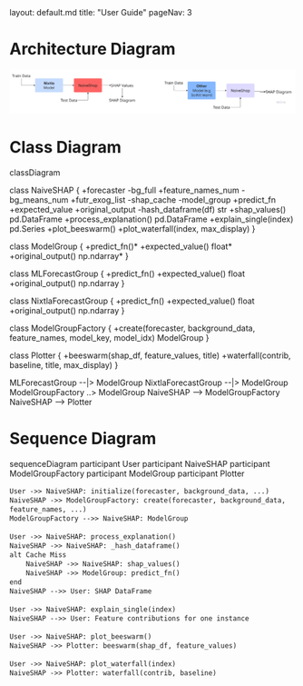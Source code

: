 <frontmatter>
layout: default.md
title: "User Guide"
pageNav: 3
</frontmatter>

<br>

# Architecture Diagram

![SHAP Architecture Diagram](../src/shap_architecture.png)

# Class Diagram

<mermaid>
classDiagram

class NaiveSHAP {
+forecaster
-bg_full
+feature_names_num
-bg_means_num
+futr_exog_list
-shap_cache
-model_group
+predict_fn
+expected_value
+original_output
-hash_dataframe(df) str
+shap_values() pd.DataFrame
+process_explanation() pd.DataFrame
+explain_single(index) pd.Series
+plot_beeswarm()
+plot_waterfall(index, max_display)
}

class ModelGroup {
+predict_fn()\*
+expected_value() float\*
+original_output() np.ndarray\*
}

class MLForecastGroup {
+predict_fn()
+expected_value() float
+original_output() np.ndarray
}

class NixtlaForecastGroup {
+predict_fn()
+expected_value() float
+original_output() np.ndarray
}

class ModelGroupFactory {
+create(forecaster, background_data, feature_names, model_key, model_idx) ModelGroup
}

class Plotter {
+beeswarm(shap_df, feature_values, title)
+waterfall(contrib, baseline, title, max_display)
}

MLForecastGroup --|> ModelGroup
NixtlaForecastGroup --|> ModelGroup
ModelGroupFactory ..> ModelGroup
NaiveSHAP --> ModelGroupFactory
NaiveSHAP --> Plotter
</mermaid>

# Sequence Diagram

<mermaid>

sequenceDiagram
participant User
participant NaiveSHAP
participant ModelGroupFactory
participant ModelGroup
participant Plotter

    User ->> NaiveSHAP: initialize(forecaster, background_data, ...)
    NaiveSHAP ->> ModelGroupFactory: create(forecaster, background_data, feature_names, ...)
    ModelGroupFactory -->> NaiveSHAP: ModelGroup

    User ->> NaiveSHAP: process_explanation()
    NaiveSHAP ->> NaiveSHAP: _hash_dataframe()
    alt Cache Miss
        NaiveSHAP ->> NaiveSHAP: shap_values()
        NaiveSHAP ->> ModelGroup: predict_fn()
    end
    NaiveSHAP -->> User: SHAP DataFrame

    User ->> NaiveSHAP: explain_single(index)
    NaiveSHAP -->> User: Feature contributions for one instance

    User ->> NaiveSHAP: plot_beeswarm()
    NaiveSHAP ->> Plotter: beeswarm(shap_df, feature_values)

    User ->> NaiveSHAP: plot_waterfall(index)
    NaiveSHAP ->> Plotter: waterfall(contrib, baseline)

</mermaid>
